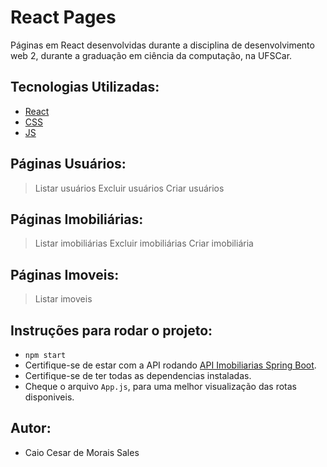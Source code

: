 # React Pages

Páginas em React desenvolvidas durante a disciplina de desenvolvimento web 2, durante a graduação em ciência da computação, na UFSCar.

## Tecnologias Utilizadas:

- [React](https://reactjs.org/)
- [CSS](https://www.w3schools.com/css/)
- [JS](https://www.javascript.com/)

## Páginas Usuários:

> Listar usuários
> Excluir usuários
> Criar usuários

## Páginas Imobiliárias:

> Listar imobiliárias
> Excluir imobiliárias
> Criar imobiliária

## Páginas Imoveis:

> Listar imoveis

## Instruções para rodar o projeto:

- `npm start`
- Certifique-se de estar com a API rodando [API Imobiliarias Spring Boot](https://github.com/caiosales35/Rest-API-Spring-Boot).
- Certifique-se de ter todas as dependencias instaladas.
- Cheque o arquivo `App.js`, para uma melhor visualização das rotas disponiveis.

## Autor:

- Caio Cesar de Morais Sales
